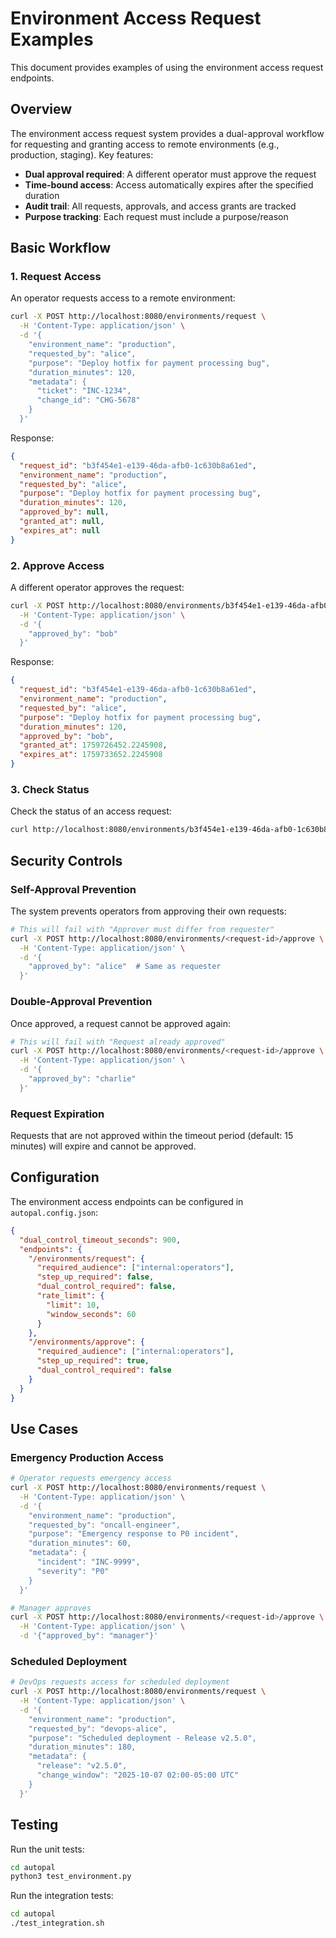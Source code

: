 # Environment Access Request Examples

This document provides examples of using the environment access request endpoints.

## Overview

The environment access request system provides a dual-approval workflow for requesting and granting access to remote environments (e.g., production, staging). Key features:

- **Dual approval required**: A different operator must approve the request
- **Time-bound access**: Access automatically expires after the specified duration
- **Audit trail**: All requests, approvals, and access grants are tracked
- **Purpose tracking**: Each request must include a purpose/reason

## Basic Workflow

### 1. Request Access

An operator requests access to a remote environment:

```bash
curl -X POST http://localhost:8080/environments/request \
  -H 'Content-Type: application/json' \
  -d '{
    "environment_name": "production",
    "requested_by": "alice",
    "purpose": "Deploy hotfix for payment processing bug",
    "duration_minutes": 120,
    "metadata": {
      "ticket": "INC-1234",
      "change_id": "CHG-5678"
    }
  }'
```

Response:
```json
{
  "request_id": "b3f454e1-e139-46da-afb0-1c630b8a61ed",
  "environment_name": "production",
  "requested_by": "alice",
  "purpose": "Deploy hotfix for payment processing bug",
  "duration_minutes": 120,
  "approved_by": null,
  "granted_at": null,
  "expires_at": null
}
```

### 2. Approve Access

A different operator approves the request:

```bash
curl -X POST http://localhost:8080/environments/b3f454e1-e139-46da-afb0-1c630b8a61ed/approve \
  -H 'Content-Type: application/json' \
  -d '{
    "approved_by": "bob"
  }'
```

Response:
```json
{
  "request_id": "b3f454e1-e139-46da-afb0-1c630b8a61ed",
  "environment_name": "production",
  "requested_by": "alice",
  "purpose": "Deploy hotfix for payment processing bug",
  "duration_minutes": 120,
  "approved_by": "bob",
  "granted_at": 1759726452.2245908,
  "expires_at": 1759733652.2245908
}
```

### 3. Check Status

Check the status of an access request:

```bash
curl http://localhost:8080/environments/b3f454e1-e139-46da-afb0-1c630b8a61ed
```

## Security Controls

### Self-Approval Prevention

The system prevents operators from approving their own requests:

```bash
# This will fail with "Approver must differ from requester"
curl -X POST http://localhost:8080/environments/<request-id>/approve \
  -H 'Content-Type: application/json' \
  -d '{
    "approved_by": "alice"  # Same as requester
  }'
```

### Double-Approval Prevention

Once approved, a request cannot be approved again:

```bash
# This will fail with "Request already approved"
curl -X POST http://localhost:8080/environments/<request-id>/approve \
  -H 'Content-Type: application/json' \
  -d '{
    "approved_by": "charlie"
  }'
```

### Request Expiration

Requests that are not approved within the timeout period (default: 15 minutes) will expire and cannot be approved.

## Configuration

The environment access endpoints can be configured in `autopal.config.json`:

```json
{
  "dual_control_timeout_seconds": 900,
  "endpoints": {
    "/environments/request": {
      "required_audience": ["internal:operators"],
      "step_up_required": false,
      "dual_control_required": false,
      "rate_limit": {
        "limit": 10,
        "window_seconds": 60
      }
    },
    "/environments/approve": {
      "required_audience": ["internal:operators"],
      "step_up_required": true,
      "dual_control_required": false
    }
  }
}
```

## Use Cases

### Emergency Production Access

```bash
# Operator requests emergency access
curl -X POST http://localhost:8080/environments/request \
  -H 'Content-Type: application/json' \
  -d '{
    "environment_name": "production",
    "requested_by": "oncall-engineer",
    "purpose": "Emergency response to P0 incident",
    "duration_minutes": 60,
    "metadata": {
      "incident": "INC-9999",
      "severity": "P0"
    }
  }'

# Manager approves
curl -X POST http://localhost:8080/environments/<request-id>/approve \
  -H 'Content-Type: application/json' \
  -d '{"approved_by": "manager"}'
```

### Scheduled Deployment

```bash
# DevOps requests access for scheduled deployment
curl -X POST http://localhost:8080/environments/request \
  -H 'Content-Type: application/json' \
  -d '{
    "environment_name": "production",
    "requested_by": "devops-alice",
    "purpose": "Scheduled deployment - Release v2.5.0",
    "duration_minutes": 180,
    "metadata": {
      "release": "v2.5.0",
      "change_window": "2025-10-07 02:00-05:00 UTC"
    }
  }'
```

## Testing

Run the unit tests:
```bash
cd autopal
python3 test_environment.py
```

Run the integration tests:
```bash
cd autopal
./test_integration.sh
```
